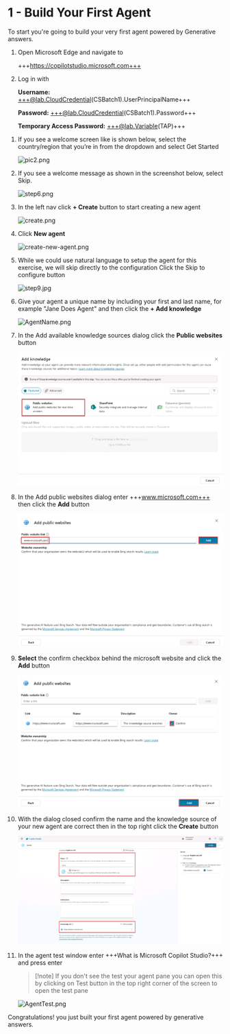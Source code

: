 # 1 - Build Your First Agent

To start you're going to build your very first agent powered by Generative answers.

1. Open Microsoft Edge and navigate to

    +++https://copilotstudio.microsoft.com+++

1. Log in with 

    **Username:** +++@lab.CloudCredential(CSBatch1).UserPrincipalName+++


    **Password:** +++@lab.CloudCredential(CSBatch1).Password+++

    **Temporary Access Password:** +++@lab.Variable(TAP)+++

<!-- 3. If you see a message about needing to setup additional security like is shown below, select **Ask later**

    ![pic1_official.png](./images/instructions273634/pic1_official.png) -->

1. If you see a welcome screen like is shown below, select the country/region that you’re in from the dropdown and select Get Started

    ![pic2.png](./images/instructions273634/pic2.png)

1. If you see a welcome message as shown in the screenshot below, select Skip.

    ![step6.png](./images/instructions273634/step6.png)

1. In the left nav click **+ Create** button to start creating a new agent

    ![create.png](./images/instructions279065/create.png)

1. Click **New agent**

    ![create-new-agent.png](./images/instructions279065/create-new-agent.png)

1. While we could use natural language to setup the agent for this exercise, we will skip directly to the configuration Click the Skip to configure button

    ![step9.jpg](./images/instructions273634/step9.jpg)

1. Give your agent a unique name by including your first and last name, for example "Jane Does Agent" and then click the **+ Add knowledge**

    ![AgentName.png](./images/instructions273634/step10.jpg)

1. In the Add available knowledge sources dialog click the **Public websites** button

    ![step11.jpg](./images/public-websites.png)

1. In the Add public websites dialog enter +++www.microsoft.com+++ then click the **Add** button

    ![Add Microsoft.com as a knowledge source](./images/add-microsoftcom.png)

1. **Select** the confirm checkbox behind the microsoft website and click the **Add** button

    ![Confirm ownership](./images/confirm-website.png)

1. With the dialog closed confirm the name and the knowledge source of your new agent are correct then in the top right click the **Create** button

    ![Create agent](./images/create-agent.png)

1. In the agent test window enter +++What is Microsoft Copilot Studio?+++ and press enter

    > [!note] If you don't see the test your agent pane you can open this by clicking on Test button in the top right corner of the screen to open the test pane

    ![AgentTest.png](./images/instructions273634/step15.jpg)

Congratulations! you just built your first agent powered by generative answers.

